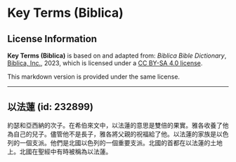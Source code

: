 # Key Terms (Biblica)

## License Information

**Key Terms (Biblica)** is based on and adapted from: _Biblica Bible Dictionary_, [Biblica, Inc.](https://www.biblica.com/), 2023, which is licensed under a [CC BY-SA 4.0 license](https://creativecommons.org/licenses/by-sa/4.0/legalcode.en).

This markdown version is provided under the same license.



--------------------------------

## 以法蓮 (id: 232899)

約瑟和亞西納的次子。在希伯來文中，以法蓮的意思是雙倍的果實。雅各收養了他為自己的兒子。儘管他不是長子，雅各將父親的祝福給了他。以法蓮的家族是以色列的一個支派。他們是北國以色列的一個重要支派。北國的首都在以法蓮的土地上。北國在聖經中有時被稱為以法蓮。


